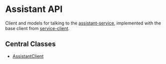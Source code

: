 # Assistant API

Client and models for talking to the [assistant-service](../../services-core/assistant-service),
implemented with the base client from  [service-client](../../common/service-client).

## Central Classes

* [AssistantClient](src/main/java/nu/marginalia/assistant/client/AssistantClient.java)